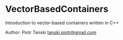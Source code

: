 # VectorBasedContainers
Introduction to vector-based containers written in C++

Author: Piotr Tanski <tanski.piotr@gmail.com>
